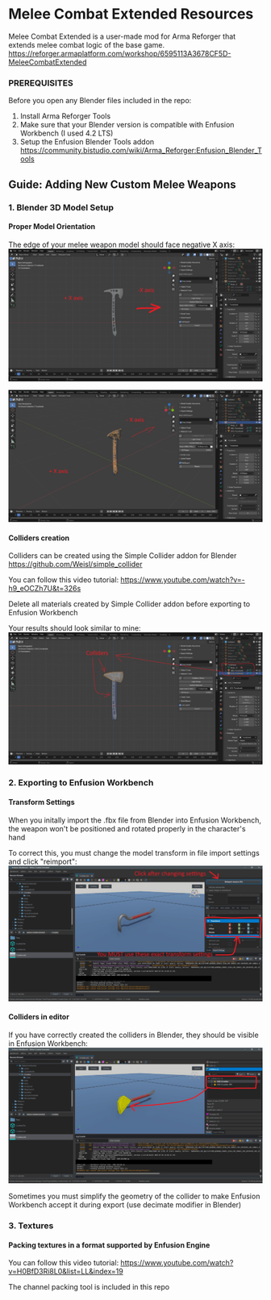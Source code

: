 # Melee Combat Extended Resources

Melee Combat Extended is a user-made mod for Arma Reforger that extends melee combat logic of the base game.
https://reforger.armaplatform.com/workshop/6595113A3678CF5D-MeleeCombatExtended

### PREREQUISITES
Before you open any Blender files included in the repo:
1. Install Arma Reforger Tools
2. Make sure that your Blender version is compatible with Enfusion Workbench (I used 4.2 LTS)
3. Setup the Enfusion Blender Tools addon
https://community.bistudio.com/wiki/Arma_Reforger:Enfusion_Blender_Tools


## Guide: Adding New Custom Melee Weapons

### 1. Blender 3D Model Setup

#### Proper Model Orientation

The edge of your melee weapon model should face negative X axis:
![Blender Model Orientation](Guide%20Images/Blender%20Model%20Orientation.jpg)

![Blender Model Orientation Perspective](Guide%20Images/Blender%20Model%20Orientation%20Perspective.jpg)

#### Colliders creation
Colliders can be created using the Simple Collider addon for Blender
https://github.com/Weisl/simple_collider

You can follow this video tutorial:
https://www.youtube.com/watch?v=-h9_eOCZh7U&t=326s

Delete all materials created by Simple Collider addon before exporting to Enfusion Workbench

Your results should look similar to mine:
![Blender Colliders](Guide%20Images/Blender%20Colliders.jpg)


### 2. Exporting to Enfusion Workbench

#### Transform Settings

When you initally import the .fbx file from Blender into Enfusion Workbench, the weapon won't be positioned and rotated properly in the character's hand

To correct this, you must change the model transform in file import settings and click "reimport":
![Editor Model Import Transform](Guide%20Images/Editor%20Model%20Import%20Transform.jpg)

#### Colliders in editor
If you have correctly created the colliders in Blender, they should be visible in Enfusion Workbench:
![Editor Model Colliders](Guide%20Images/Editor%20Model%20Colliders.jpg)

Sometimes you must simplify the geometry of the collider to make Enfusion Workbench accept it during export (use decimate modifier in Blender)


### 3. Textures

#### Packing textures in a format supported by Enfusion Engine

You can follow this video tutorial:
https://www.youtube.com/watch?v=H0BfD3Ri8L0&list=LL&index=19

The channel packing tool is included in this repo
